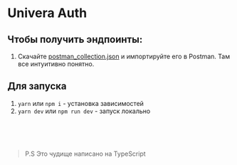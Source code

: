# Univera Auth

## Чтобы получить эндпоинты:

1.  Скачайте [postman_collection.json](https://github.com/Univera-LLC/univera-auth/blob/master/postman_collection.json "postman_collection.json") и импортируйте его в Postman. Там все интуитивно понятно.

## Для запуска

1. `yarn` или `npm i` - установка зависимостей
2. `yarn dev` или `npm run dev` - запуск локально

<br>
<br>
<br>

> P.S Это чудище написано на TypeScript
